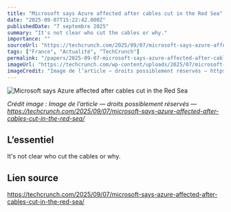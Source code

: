 ```yaml
---
title: "Microsoft says Azure affected after cables cut in the Red Sea"
date: "2025-09-07T15:22:42.000Z"
publishedDate: "7 septembre 2025"
summary: "It's not clear who cut the cables or why."
importance: ""
sourceUrl: "https://techcrunch.com/2025/09/07/microsoft-says-azure-affected-after-cables-cut-in-the-red-sea/"
tags: ["France", "Actualité", "TechCrunch"]
permalink: "/papers/2025-09-07-microsoft-says-azure-affected-after-cables-cut-in-the-red-sea"
imageUrl: "https://techcrunch.com/wp-content/uploads/2025/07/microsoft-logo-1865237814.jpg?resize=1200,863"
imageCredit: "Image de l’article — droits possiblement réservés — https://techcrunch.com/2025/09/07/microsoft-says-azure-affected-after-cables-cut-in-the-red-sea/"
---
```


![Microsoft says Azure affected after cables cut in the Red Sea](https://techcrunch.com/wp-content/uploads/2025/07/microsoft-logo-1865237814.jpg?resize=1200,863)

*Crédit image : Image de l’article — droits possiblement réservés — https://techcrunch.com/2025/09/07/microsoft-says-azure-affected-after-cables-cut-in-the-red-sea/*

## L’essentiel

It's not clear who cut the cables or why.

## Lien source

https://techcrunch.com/2025/09/07/microsoft-says-azure-affected-after-cables-cut-in-the-red-sea/
